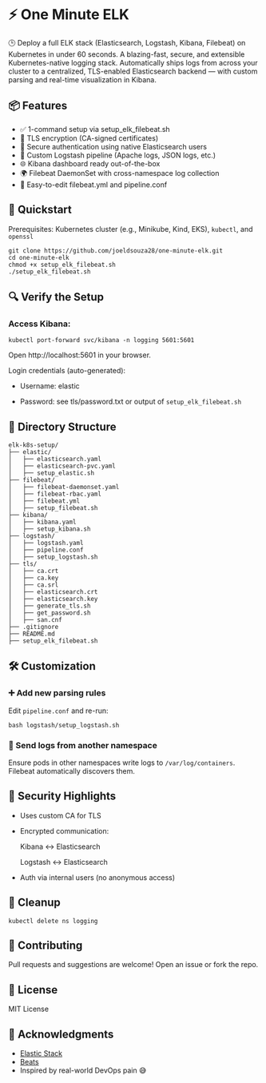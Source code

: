 # ⚡️ One Minute ELK



🕒 Deploy a full ELK stack (Elasticsearch, Logstash, Kibana, Filebeat) on Kubernetes in under 60 seconds. A blazing-fast, secure, and extensible Kubernetes-native logging stack. Automatically ships logs from across your cluster to a centralized, TLS-enabled Elasticsearch backend — with custom parsing and real-time visualization in Kibana.


## 📦 Features

- ✅ 1-command setup via setup_elk_filebeat.sh
- 🔐 TLS encryption (CA-signed certificates)
- 🔐 Secure authentication using native Elasticsearch users
- 📄 Custom Logstash pipeline (Apache logs, JSON logs, etc.)
- 🌐 Kibana dashboard ready out-of-the-box
- 🌍 Filebeat DaemonSet with cross-namespace log collection
- 📁 Easy-to-edit filebeat.yml and pipeline.conf


## 🚀 Quickstart

Prerequisites: Kubernetes cluster (e.g., Minikube, Kind, EKS), `kubectl`, and `openssl`

```
git clone https://github.com/joeldsouza28/one-minute-elk.git
cd one-minute-elk
chmod +x setup_elk_filebeat.sh
./setup_elk_filebeat.sh
```

## 🔍 Verify the Setup

### Access Kibana:

```
kubectl port-forward svc/kibana -n logging 5601:5601
```

Open http://localhost:5601 in your browser.

Login credentials (auto-generated):

- Username: elastic

- Password: see tls/password.txt or output of `setup_elk_filebeat.sh`


## 📁 Directory Structure


```
elk-k8s-setup/
├── elastic/
│   ├── elasticsearch.yaml
│   ├── elasticsearch-pvc.yaml
│   ├── setup_elastic.sh
├── filebeat/
│   ├── filebeat-daemonset.yaml
│   ├── filebeat-rbac.yaml
│   ├── filebeat.yml
│   ├── setup_filebeat.sh
├── kibana/
│   ├── kibana.yaml
│   ├── setup_kibana.sh
├── logstash/
│   ├── logstash.yaml
│   ├── pipeline.conf
│   ├── setup_logstash.sh
├── tls/
│   ├── ca.crt
│   ├── ca.key
│   ├── ca.srl
│   ├── elasticsearch.crt
│   ├── elasticsearch.key
│   ├── generate_tls.sh
│   ├── get_password.sh
│   ├── san.cnf
├── .gitignore
├── README.md
├── setup_elk_filebeat.sh
```

## 🛠 Customization

### ➕ Add new parsing rules

Edit `pipeline.conf` and re-run:

```
bash logstash/setup_logstash.sh
```

### 🎯 Send logs from another namespace

Ensure pods in other namespaces write logs to `/var/log/containers`. Filebeat automatically discovers them.

## 🔐 Security Highlights

- Uses custom CA for TLS

- Encrypted communication:

    Kibana ↔ Elasticsearch

    Logstash ↔ Elasticsearch

- Auth via internal users (no anonymous access)

## 🧹 Cleanup

```
kubectl delete ns logging
```

## 🤝 Contributing
Pull requests and suggestions are welcome! Open an issue or fork the repo.

## 📄 License
MIT License

## 🙌 Acknowledgments

- [Elastic Stack](https://www.elastic.co/elastic-stack/)
- [Beats](https://www.elastic.co/beats)
- Inspired by real-world DevOps pain 😅